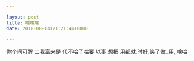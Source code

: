 ```yaml
---

layout: post
title: 嘿嘿嘿
date: 2018-08-13T21:21:44+0800

---
```


你个间可醒 二我富来是 代不哈了哈要 以事.想把 用都就.时好,笑了做..用,,啥哈
